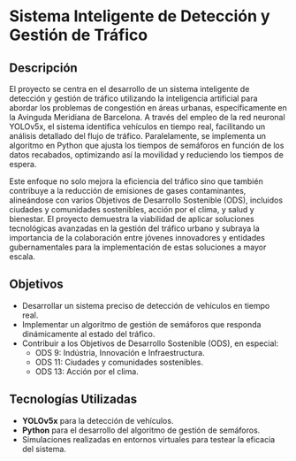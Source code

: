 # Sistema Inteligente de Detección y Gestión de Tráfico

## Descripción
El proyecto se centra en el desarrollo de un sistema inteligente de detección y gestión de tráfico utilizando la inteligencia artificial para abordar los problemas de congestión en áreas urbanas, específicamente en la Avinguda Meridiana de Barcelona. A través del empleo de la red neuronal YOLOv5x, el sistema identifica vehículos en tiempo real, facilitando un análisis detallado del flujo de tráfico. Paralelamente, se implementa un algoritmo en Python que ajusta los tiempos de semáforos en función de los datos recabados, optimizando así la movilidad y reduciendo los tiempos de espera.

Este enfoque no solo mejora la eficiencia del tráfico sino que también contribuye a la reducción de emisiones de gases contaminantes, alineándose con varios Objetivos de Desarrollo Sostenible (ODS), incluidos ciudades y comunidades sostenibles, acción por el clima, y salud y bienestar. El proyecto demuestra la viabilidad de aplicar soluciones tecnológicas avanzadas en la gestión del tráfico urbano y subraya la importancia de la colaboración entre jóvenes innovadores y entidades gubernamentales para la implementación de estas soluciones a mayor escala.

## Objetivos
- Desarrollar un sistema preciso de detección de vehículos en tiempo real.
- Implementar un algoritmo de gestión de semáforos que responda dinámicamente al estado del tráfico.
- Contribuir a los Objetivos de Desarrollo Sostenible (ODS), en especial:
  - ODS 9: Indústria, Innovación e Infraestructura.
  - ODS 11: Ciudades y comunidades sostenibles.
  - ODS 13: Acción por el clima.

## Tecnologías Utilizadas
- **YOLOv5x** para la detección de vehículos.
- **Python** para el desarrollo del algoritmo de gestión de semáforos.
- Simulaciones realizadas en entornos virtuales para testear la eficacia del sistema.
